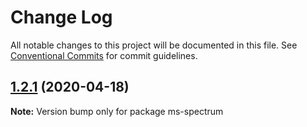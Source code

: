 # Change Log

All notable changes to this project will be documented in this file.
See [Conventional Commits](https://conventionalcommits.org) for commit guidelines.

## [1.2.1](https://github.com/cheminfo/molecular-formula/compare/ms-spectrum@1.2.0...ms-spectrum@1.2.1) (2020-04-18)

**Note:** Version bump only for package ms-spectrum
